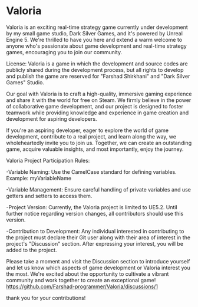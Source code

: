 # Valoria
Valoria is an exciting real-time strategy game currently under development by my small game studio, Dark Silver Games, and it's powered by Unreal Engine 5. We're thrilled to have you here and extend a warm welcome to anyone who's passionate about game development and real-time strategy games, encouraging you to join our community.

License: Valoria is a game in which the development and source codes are publicly shared during the development process, but all rights to develop and publish the game are reserved for "Farshad Shirkhani" and "Dark Silver Games" Studio.

Our goal with Valoria is to craft a high-quality, immersive gaming experience and share it with the world for free on Steam. We firmly believe in the power of collaborative game development, and our project is designed to foster teamwork while providing knowledge and experience in game creation and development for aspiring developers.

If you're an aspiring developer, eager to explore the world of game development, contribute to a real project, and learn along the way, we wholeheartedly invite you to join us. Together, we can create an outstanding game, acquire valuable insights, and most importantly, enjoy the journey.

Valoria Project Participation Rules:

-Variable Naming:
Use the CamelCase standard for defining variables.
Example: myVariableName

-Variable Management:
Ensure careful handling of private variables and use getters and setters to access them.

-Project Version:
Currently, the Valoria project is limited to UE5.2. Until further notice regarding version changes, all contributors should use this version.

-Contribution to Development:
Any individual interested in contributing to the project must declare their Git user along with their area of interest in the project's "Discussion" section. After expressing your interest, you will be added to the project.


Please take a moment and visit the Discussion section to introduce yourself and let us know which aspects of game development or Valoria interest you the most. We're excited about the opportunity to cultivate a vibrant community and work together to create an exceptional game!
https://github.com/Farshad-programmer/Valoria/discussions/1

thank you for your contributions!


